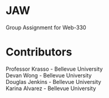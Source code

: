 # JAW  
Group Assignment for Web-330  

# Contributors  
Professor Krasso - Bellevue University  
Devan Wong - Bellevue University  
Douglas Jenkins - Bellevue University  
Karina Alvarez - Bellevue University
